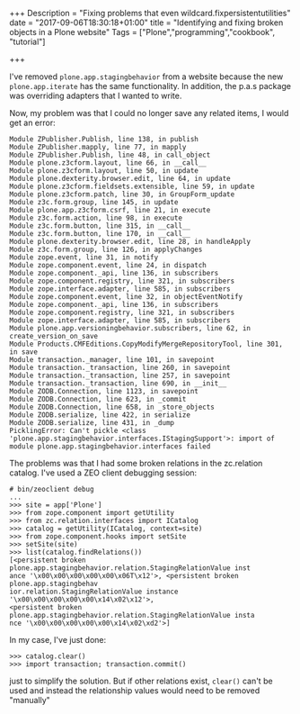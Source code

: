 +++
Description = "Fixing problems that even wildcard.fixpersistentutilities"
date = "2017-09-06T18:30:18+01:00"
title = "Identifying and fixing broken objects in a Plone website"
Tags = ["Plone","programming","cookbook", "tutorial"]

+++

I've removed ``plone.app.stagingbehavior`` from a website because the new ``plone.app.iterate`` has the same functionality. 
In addition, the p.a.s package was overriding adapters that I wanted to write.

Now, my problem was that I could no longer save any related items, I would get an error:

```
Module ZPublisher.Publish, line 138, in publish
Module ZPublisher.mapply, line 77, in mapply
Module ZPublisher.Publish, line 48, in call_object
Module plone.z3cform.layout, line 66, in __call__
Module plone.z3cform.layout, line 50, in update
Module plone.dexterity.browser.edit, line 64, in update
Module plone.z3cform.fieldsets.extensible, line 59, in update
Module plone.z3cform.patch, line 30, in GroupForm_update
Module z3c.form.group, line 145, in update
Module plone.app.z3cform.csrf, line 21, in execute
Module z3c.form.action, line 98, in execute
Module z3c.form.button, line 315, in __call__
Module z3c.form.button, line 170, in __call__
Module plone.dexterity.browser.edit, line 28, in handleApply
Module z3c.form.group, line 126, in applyChanges
Module zope.event, line 31, in notify
Module zope.component.event, line 24, in dispatch
Module zope.component._api, line 136, in subscribers
Module zope.component.registry, line 321, in subscribers
Module zope.interface.adapter, line 585, in subscribers
Module zope.component.event, line 32, in objectEventNotify
Module zope.component._api, line 136, in subscribers
Module zope.component.registry, line 321, in subscribers
Module zope.interface.adapter, line 585, in subscribers
Module plone.app.versioningbehavior.subscribers, line 62, in create_version_on_save
Module Products.CMFEditions.CopyModifyMergeRepositoryTool, line 301, in save
Module transaction._manager, line 101, in savepoint
Module transaction._transaction, line 260, in savepoint
Module transaction._transaction, line 257, in savepoint
Module transaction._transaction, line 690, in __init__
Module ZODB.Connection, line 1123, in savepoint
Module ZODB.Connection, line 623, in _commit
Module ZODB.Connection, line 658, in _store_objects
Module ZODB.serialize, line 422, in serialize
Module ZODB.serialize, line 431, in _dump
PicklingError: Can't pickle <class 'plone.app.stagingbehavior.interfaces.IStagingSupport'>: import of module plone.app.stagingbehavior.interfaces failed
```

The problems was that I had some broken relations in the zc.relation catalog. I've used a ZEO client debugging session:

```
# bin/zeoclient debug
...
>>> site = app['Plone']
>>> from zope.component import getUtility
>>> from zc.relation.interfaces import ICatalog
>>> catalog = getUtility(ICatalog, context=site)
>>> from zope.component.hooks import setSite
>>> setSite(site)
>>> list(catalog.findRelations())
[<persistent broken plone.app.stagingbehavior.relation.StagingRelationValue inst
ance '\x00\x00\x00\x00\x00\x06T\x12'>, <persistent broken plone.app.stagingbehav
ior.relation.StagingRelationValue instance '\x00\x00\x00\x00\x00\x14\x02\x12'>,
<persistent broken plone.app.stagingbehavior.relation.StagingRelationValue insta
nce '\x00\x00\x00\x00\x00\x14\x02\xd2'>]
```

In my case, I've just done:

```
>>> catalog.clear()
>>> import transaction; transaction.commit()
```

just to simplify the solution. But if other relations exist, ``clear()`` can't be used and instead the relationship values 
would need to be removed "manually"
